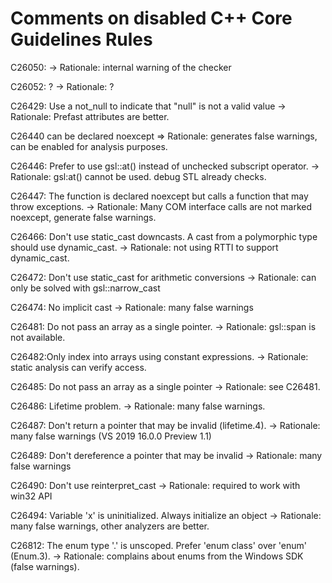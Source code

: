 ﻿# Comments on disabled C++ Core Guidelines Rules

C26050: 
-> Rationale: internal warning of the checker

C26052: ?
-> Rationale: ?

C26429: Use a not_null to indicate that "null" is not a valid value
-> Rationale: Prefast attributes are better.

C26440 can be declared noexcept
 => Rationale: generates false warnings, can be enabled for analysis purposes.

C26446: Prefer to use gsl::at() instead of unchecked subscript operator.
 -> Rationale: gsl:at() cannot be used. debug STL already checks.

C26447: The function is declared noexcept but calls a function that may throw exceptions.
 -> Rationale: Many COM interface calls are not marked noexcept, generate false warnings.

C26466: Don't use static_cast downcasts. A cast from a polymorphic type should use dynamic_cast.
 -> Rationale: not using RTTI to support dynamic_cast.

C26472: Don't use static_cast for arithmetic conversions
 -> Rationale: can only be solved with gsl::narrow_cast

C26474: No implicit cast
-> Rationale: many false warnings

C26481: Do not pass an array as a single pointer.
-> Rationale: gsl::span is not available.

C26482:Only index into arrays using constant expressions.
-> Rationale: static analysis can verify access.

C26485: Do not pass an array as a single pointer
-> Rationale: see C26481.

C26486: Lifetime problem.
-> Rationale: many false warnings.

C26487: Don't return a pointer that may be invalid (lifetime.4).
-> Rationale: many false warnings (VS 2019 16.0.0 Preview 1.1)

C26489: Don't dereference a pointer that may be invalid
-> Rationale: many false warnings

C26490: Don't use reinterpret_cast
-> Rationale: required to work with win32 API

C26494: Variable 'x' is uninitialized. Always initialize an object
-> Rationale: many false warnings, other analyzers are better.

C26812: The enum type '.' is unscoped. Prefer 'enum class' over 'enum' (Enum.3).
-> Rationale: complains about enums from the Windows SDK (false warnings).
